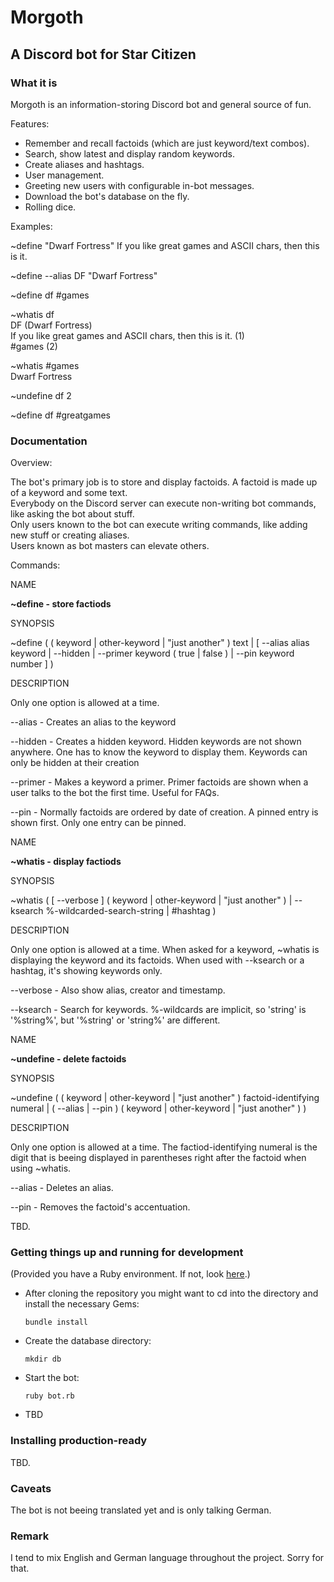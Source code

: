 # Morgoth
## A Discord bot for Star Citizen

### What it is

Morgoth is an information-storing Discord bot and general source of fun.

Features:

* Remember and recall factoids (which are just keyword/text combos).
* Search, show latest and display random keywords.
* Create aliases and hashtags.
* User management.
* Greeting new users with configurable in-bot messages.
* Download the bot's database on the fly.
* Rolling dice.

Examples:

~define "Dwarf Fortress" If you like great games and ASCII chars, then this is it.

~define --alias DF "Dwarf Fortress"

~define df #games

~whatis df  
DF (Dwarf Fortress)  
If you like great games and ASCII chars, then this is it. (1)  
#games (2)

~whatis #games  
Dwarf Fortress

~undefine df 2

~define df #greatgames

### Documentation

Overview:

The bot's primary job is to store and display factoids. A factoid is made up of a keyword and some text.  
Everybody on the Discord server can execute non-writing bot commands, like asking the bot about stuff.  
Only users known to the bot can execute writing commands, like adding new stuff or creating aliases.  
Users known as bot masters can elevate others.

Commands:

NAME

**~define - store factiods**

SYNOPSIS

~define ( ( keyword | other-keyword | "just another" ) text | [ --alias alias keyword | --hidden | --primer keyword ( true | false ) | --pin keyword number ] )

DESCRIPTION

Only one option is allowed at a time.

--alias - Creates an alias to the keyword

--hidden - Creates a hidden keyword. Hidden keywords are not shown anywhere. One has to know the keyword to display them. Keywords can only be hidden at their creation

--primer - Makes a keyword a primer. Primer factoids are shown when a user talks to the bot the first time. Useful for FAQs.

--pin - Normally factoids are ordered by date of creation. A pinned entry is shown first. Only one entry can be pinned.

NAME

**~whatis - display factiods**

SYNOPSIS

~whatis ( [ --verbose ] ( keyword | other-keyword | "just another" ) | --ksearch %-wildcarded-search-string | #hashtag )

DESCRIPTION

Only one option is allowed at a time.
When asked for a keyword, ~whatis is displaying the keyword and its factoids.
When used with --ksearch or a hashtag, it's showing keywords only.

--verbose - Also show alias, creator and timestamp.

--ksearch - Search for keywords. %-wildcards are implicit, so 'string' is '%string%', but '%string' or 'string%' are different.

NAME

**~undefine - delete factoids**

SYNOPSIS

~undefine ( ( keyword | other-keyword | "just another" ) factoid-identifying numeral | ( --alias | --pin ) ( keyword | other-keyword | "just another" ) )

DESCRIPTION

Only one option is allowed at a time.
The factiod-identifying numeral is the digit that is beeing displayed in parentheses right after the factoid when using ~whatis.

--alias - Deletes an alias.

--pin - Removes the factoid's accentuation.

TBD.

### Getting things up and running for development

(Provided you have a Ruby environment. If not, look [here](https://cbednarski.com/articles/installing-ruby/).)

* After cloning the repository you might want to cd into the directory and install the necessary Gems:

  `bundle install`

* Create the database directory:

  `mkdir db`

* Start the bot:

  `ruby bot.rb`

* TBD

### Installing production-ready

TBD.

### Caveats

The bot is not beeing translated yet and is only talking German.

### Remark
I tend to mix English and German language throughout the project.
Sorry for that.
